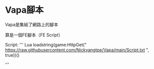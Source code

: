 # Vapa腳本
Vapa是集結了網路上的腳本

算是一個FE腳本（FE Script）

Script:
''' Lua 
loadstring(game:HttpGet("
https://raw.githubusercontent.com/Nickyangtpe/Vapa/main/Script.txt
", true))()

'''
